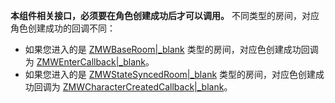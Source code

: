 <div class="mk-warning">

**本组件相关接口，必须要在角色创建成功后才可以调用。** 不同类型的房间，对应角色创建成功的回调不同：

- 如果您进入的是 [ZMWBaseRoom\|_blank](@-ZMWBaseRoom) 类型的房间，对应色创建成功回调为 [ZMWEnterCallback\|_blank](@-ZMWEnterCallback)。
- 如果您进入的是 [ZMWStateSyncedRoom\|_blank](@-ZMWStateSyncedRoom) 类型的房间，对应色创建成功回调为 [ZMWCharacterCreatedCallback\|_blank](@-ZMWCharacterCreatedCallback)。
</div>

